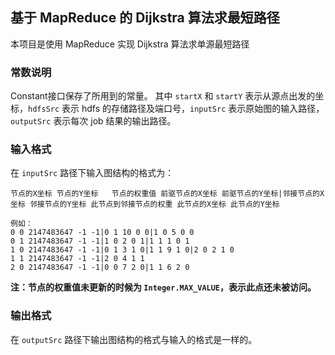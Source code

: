 ## 基于 MapReduce 的 Dijkstra 算法求最短路径

本项目是使用 MapReduce 实现 Dijkstra 算法求单源最短路径

### 常数说明

Constant接口保存了所用到的常量。
其中 `startX` 和 `startY` 表示从源点出发的坐标，`hdfsSrc` 表示 hdfs 的存储路径及端口号，`inputSrc` 表示原始图的输入路径，`outputSrc` 表示每次 job 结果的输出路径。

### 输入格式

在 `inputSrc` 路径下输入图结构的格式为：
```
节点的X坐标 节点的Y坐标   节点的权重值 前驱节点的X坐标 前驱节点的Y坐标|邻接节点的X坐标 邻接节点的Y坐标 此节点到邻接节点的权重 此节点的X坐标 此节点的Y坐标

例如：
0 0	2147483647 -1 -1|0 1 10 0 0|1 0 5 0 0
0 1	2147483647 -1 -1|1 0 2 0 1|1 1 1 0 1
1 0	2147483647 -1 -1|0 1 3 1 0|1 1 9 1 0|2 0 2 1 0
1 1	2147483647 -1 -1|2 0 4 1 1
2 0	2147483647 -1 -1|0 0 7 2 0|1 1 6 2 0
```

**注：节点的权重值未更新的时候为 `Integer.MAX_VALUE`，表示此点还未被访问。**

### 输出格式

在 `outputSrc` 路径下输出图结构的格式与输入的格式是一样的。